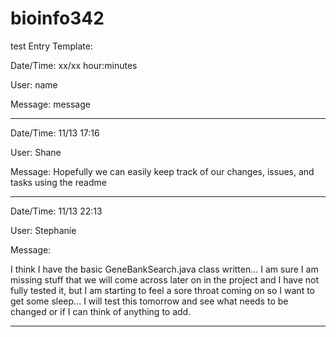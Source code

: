 bioinfo342
==========
test
Entry Template:

Date/Time: xx/xx hour:minutes

User: name

Message: message

------------------------------------------------------------------------------------------------------------------------


Date/Time: 11/13 17:16

User: Shane

Message: Hopefully we can easily keep track of our changes, issues, and tasks using the readme

------------------------------------------------------------------------------------------------------------------------


Date/Time: 11/13 22:13

User: Stephanie

Message: 

I think I have the basic GeneBankSearch.java class written... I am sure I am missing stuff that 
we will come across later on in the project and I have not fully tested it, but I am starting to feel a sore throat
coming on so I want to get some sleep... I will test this tomorrow and see what needs to be changed or if I can think 
of anything to add.

------------------------------------------------------------------------------------------------------------------------
